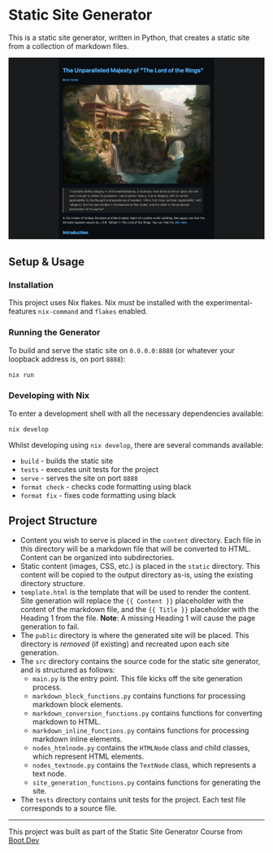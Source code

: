 # Static Site Generator

This is a static site generator, written in Python, that creates a static site from a collection of markdown files.

![Example Site](./docs/example-site.png)

## Setup & Usage

### Installation

This project uses Nix flakes. Nix _must_ be installed with the experimental-features `nix-command` and `flakes` enabled.

### Running the Generator

To build and serve the static site on `0.0.0.0:8888` (or whatever your loopback address is, on port `8888`):

```bash
nix run
```

### Developing with Nix

To enter a development shell with all the necessary dependencies available:

```bash
nix develop
```

Whilst developing using `nix develop`, there are several commands available:

- `build` - builds the static site
- `tests` - executes unit tests for the project
- `serve` - serves the site on port `8888`
- `format check` - checks code formatting using black
- `format fix` - fixes code formatting using black

## Project Structure

- Content you wish to serve is placed in the `content` directory. Each file in this directory will be a markdown file that will be converted to HTML. Content can be organized into subdirectories.
- Static content (images, CSS, etc.) is placed in the `static` directory. This content will be copied to the output directory as-is, using the existing directory structure.
- `template.html` is the template that will be used to render the content. Site generation will replace the `{{ Content }}` placeholder with the content of the markdown file, and the `{{ Title }}` placeholder with the Heading 1 from the file. **Note**: A missing Heading 1 will cause the page generation to fail.
- The `public` directory is where the generated site will be placed. This directory is _removed_ (if existing) and recreated upon each site generation.
- The `src` directory contains the source code for the static site generator, and is structured as follows:
  - `main.py` is the entry point. This file kicks off the site generation process.
  - `markdown_block_functions.py` contains functions for processing markdown block elements.
  - `markdown_conversion_functions.py` contains functions for converting markdown to HTML.
  - `markdown_inline_functions.py` contains functions for processing markdown inline elements.
  - `nodes_htmlnode.py` contains the `HTMLNode` class and child classes, which represent HTML elements.
  - `nodes_textnode.py` contains the `TextNode` class, which represents a text node.
  - `site_generation_functions.py` contains functions for generating the site.
- The `tests` directory contains unit tests for the project. Each test file corresponds to a source file.

---

This project was built as part of the Static Site Generator Course from [Boot.Dev](https://www.boot.dev/courses/build-static-site-generator-python)


